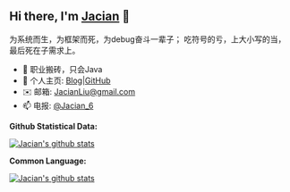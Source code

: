 ## Hi there, I'm [Jacian](https://blog.jacian.com) 👋

为系统而生，为框架而死，为debug奋斗一辈子； 吃符号的亏，上大小写的当，最后死在子需求上。

- 🌱 职业搬砖，只会Java
- 🏡 个人主页: <a href="https://blog.jacian.com" target="_blank">Blog</a>|<a href="https://github.com/JacianLiu" target="_blank">GitHub</a>
- ✉️ 邮箱: [JacianLiu@gmail.com](mailto:JacianLiu@gmail.com)
- 📫 电报: <a href="https://t.me/jacian_6" target="_blank">@Jacian_6</a>

<!-- **Language:**  

<code><img height="20" src="https://img.jacian.com/note/img/20200826162122.png"></code> -->

**Github Statistical Data:**

<a href="https://blog.jacian.com">
  <img align="center" src="https://github-readme-stats.vercel.app/api?username=jacianliu&show_icons=true" alt="Jacian's github stats" />
</a>
<br/>

**Common Language:**

<a href="https://blog.jacian.com">
<img align="center" src="https://github-readme-stats.vercel.app/api/top-langs/?username=JacianLiu&hide_title=true&hide_border=true&layout=compact&theme=graywhite&locale=cn" alt="Jacian's github stats" />
</a>


<!--<a href="https://github.com/jacianliu/blog-source">
  <img align="center" src="https://github-readme-stats.vercel.app/api/pin/?username=jacianliu&repo=blog-source" />
</a> -->

